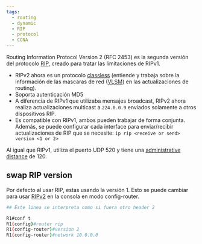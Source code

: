 ```yaml
---
tags:
  - routing
  - dynamic
  - RIP
  - protocol
  - CCNA
---
```


Routing Information Protocol Version 2 (RFC 2453) es la segunda versión del protocolo [RIP](RIP.md), creado para tratar las limitaciones de RIPv1.

- RIPv2 ahora es un protocolo [classless](../../IPv4%20addressing/classless.md) (entiende y trabaja sobre la información de las mascaras de red ([VLSM](../../VLSM.md)) en las actualizaciones de routing). 
- Soporta autenticación MD5
- A diferencia de RIPv1 que utilizaba mensajes broadcast, RIPv2 ahora realiza actualizaciones multicast a `224.0.0.9` enviados solamente a otros dispositivos RIP.
- Es compatible con RIPv1, ambos pueden trabajar de forma conjunta. Además, se puede configurar cada interface para enviar/recibir actualizaciones de RIP que se necesite: `ip rip <receive or send> version <1 or 2>`


Al igual que RIPv1, utiliza el puerto UDP 520 y tiene una [administrative distance](basics%20of%20routing/administrative%20distance.md) de 120. 


## swap RIP version 
Por defecto al usar RIP, estas usando la versión 1. Esto se puede cambiar para usar [RIPv2]()  en la consola en modo config-router. 

``` bash
## Este linea se interpreta como si fuera otro header 2

R1#conf t
R1(config)#router rip
R1(config-router)#version 2
R1(config-router)#network 10.0.0.0
```


